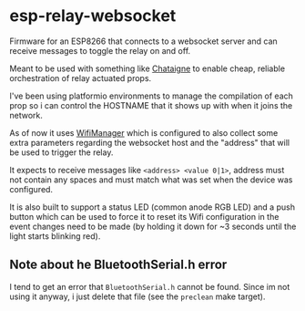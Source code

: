 # esp-relay-websocket

Firmware for an ESP8266 that connects to a websocket server and can receive messages to toggle the relay on and off.

Meant to be used with something like [Chataigne](https://github.com/benkuper/Chataigne)
to enable cheap, reliable orchestration of relay actuated props.

I've been using platformio environments to manage the compilation of each prop
so i can control the HOSTNAME that it shows up with when it joins the network.

As of now it uses [WifiManager](https://github.com/tzapu/WiFiManager) which is configured to
also collect some extra parameters regarding the websocket host and the "address" that will
be used to trigger the relay.

It expects to receive messages like `<address> <value 0|1>`, address must not contain any spaces
and must match what was set when the device was configured.

It is also built to support a status LED (common anode RGB LED) and a push button which can be used
to force it to reset its Wifi configuration in the event changes need to be made
(by holding it down for ~3 seconds until the light starts blinking red).


## Note about he BluetoothSerial.h error

I tend to get an error that `BluetoothSerial.h` cannot be found.
Since im not using it anyway, i just delete that file (see the `preclean` make target).

